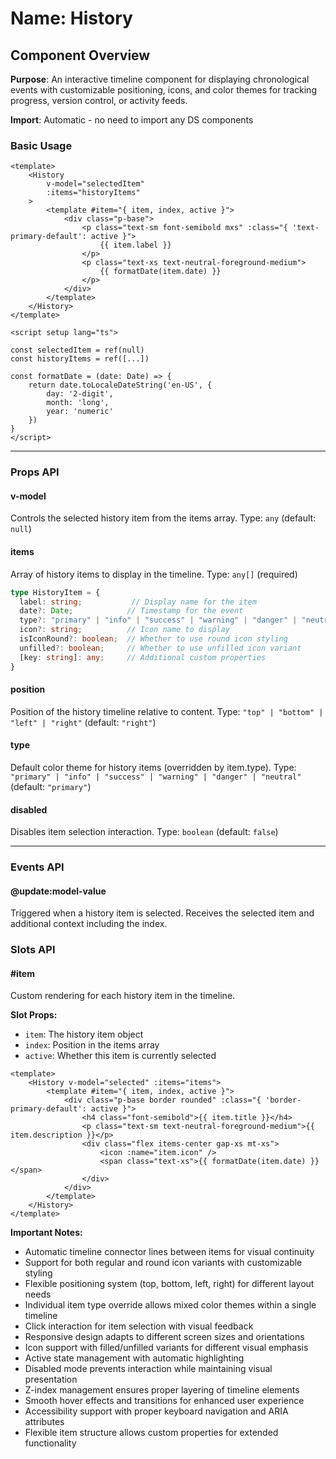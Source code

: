# Name: History
## Component Overview

**Purpose**: An interactive timeline component for displaying chronological events with customizable positioning, icons, and color themes for tracking progress, version control, or activity feeds.

**Import**: Automatic - no need to import any DS components

### Basic Usage

```vue
<template>
    <History 
        v-model="selectedItem"
        :items="historyItems"
    >
        <template #item="{ item, index, active }">
            <div class="p-base">
                <p class="text-sm font-semibold mxs" :class="{ 'text-primary-default': active }">
                    {{ item.label }}
                </p>
                <p class="text-xs text-neutral-foreground-medium">
                    {{ formatDate(item.date) }}
                </p>
            </div>
        </template>
    </History>
</template>

<script setup lang="ts">

const selectedItem = ref(null)
const historyItems = ref([...])

const formatDate = (date: Date) => {
    return date.toLocaleDateString('en-US', { 
        day: '2-digit', 
        month: 'long', 
        year: 'numeric' 
    })
}
</script>
```

---

### Props API

#### v-model
Controls the selected history item from the items array. Type: `any` (default: `null`)

#### items
Array of history items to display in the timeline. Type: `any[]` (required)

```typescript
type HistoryItem = {
  label: string;           // Display name for the item
  date?: Date;            // Timestamp for the event
  type?: "primary" | "info" | "success" | "warning" | "danger" | "neutral"; // Color theme
  icon?: string;          // Icon name to display
  isIconRound?: boolean;  // Whether to use round icon styling
  unfilled?: boolean;     // Whether to use unfilled icon variant
  [key: string]: any;     // Additional custom properties
}
```

#### position
Position of the history timeline relative to content. Type: `"top" | "bottom" | "left" | "right"` (default: `"right"`)

#### type
Default color theme for history items (overridden by item.type). Type: `"primary" | "info" | "success" | "warning" | "danger" | "neutral"` (default: `"primary"`)

#### disabled
Disables item selection interaction. Type: `boolean` (default: `false`)

---

### Events API

#### @update:model-value
Triggered when a history item is selected. Receives the selected item and additional context including the index.

### Slots API

#### #item
Custom rendering for each history item in the timeline.

**Slot Props:**
- `item`: The history item object
- `index`: Position in the items array
- `active`: Whether this item is currently selected

```vue
<template>
    <History v-model="selected" :items="items">
        <template #item="{ item, index, active }">
            <div class="p-base border rounded" :class="{ 'border-primary-default': active }">
                <h4 class="font-semibold">{{ item.title }}</h4>
                <p class="text-sm text-neutral-foreground-medium">{{ item.description }}</p>
                <div class="flex items-center gap-xs mt-xs">
                    <icon :name="item.icon" />
                    <span class="text-xs">{{ formatDate(item.date) }}</span>
                </div>
            </div>
        </template>
    </History>
</template>
```

**Important Notes:**
- Automatic timeline connector lines between items for visual continuity
- Support for both regular and round icon variants with customizable styling
- Flexible positioning system (top, bottom, left, right) for different layout needs
- Individual item type override allows mixed color themes within a single timeline
- Click interaction for item selection with visual feedback
- Responsive design adapts to different screen sizes and orientations
- Icon support with filled/unfilled variants for different visual emphasis
- Active state management with automatic highlighting
- Disabled mode prevents interaction while maintaining visual presentation
- Z-index management ensures proper layering of timeline elements
- Smooth hover effects and transitions for enhanced user experience
- Accessibility support with proper keyboard navigation and ARIA attributes
- Flexible item structure allows custom properties for extended functionality
